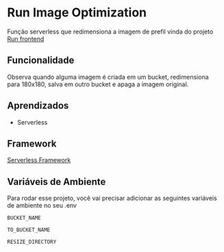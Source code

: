 
# Run Image Optimization

Função serverless que redimensiona a imagem de prefil 
vinda do projeto [Run frontend](https://github.com/JoseMayconHS/run-frontend)



## Funcionalidade

Observa quando alguma imagem é criada em um bucket, redimensiona para 180x180, salva em outro bucket e apaga a imagem original.


## Aprendizados

- Serverless


## Framework

[Serverless Framework](https://www.serverless.com/)


## Variáveis de Ambiente

Para rodar esse projeto, você vai precisar adicionar as seguintes variáveis de ambiente no seu .env

`BUCKET_NAME`

`TO_BUCKET_NAME`

`RESIZE_DIRECTORY`

